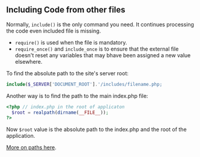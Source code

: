 ## Including Code from other files

Normally, ```include()``` is the only command you need. It continues processing the code even included file is missing.
- ```require()``` is used when the file is mandatory.
- ```require_once()``` and ```include_once``` is to ensure that the external file doesn't reset any variables that may bhave been assigned  a new value elsewhere.

To find the absolute path to the site's server root:
```php
include($_SERVER['DOCUMENT_ROOT'].'/includes/filename.php;
```
Another way is to find the path to the main index.php file:
```php
<?php // index.php in the root of applicaton
  $root = realpath(dirname(__FILE__));
?>
```
Now ```$root``` value is the absolute path to the index.php and the root of the application. 

[More on paths here](https://phpdelusions.net/articles/paths).
